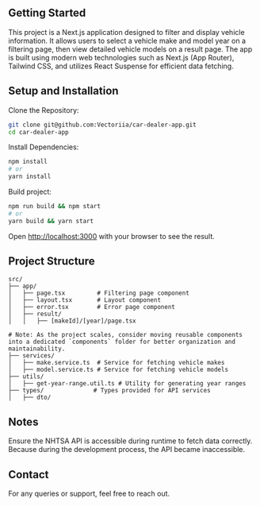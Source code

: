 
## Getting Started

This project is a Next.js application designed to filter and display vehicle information. It allows users to select a vehicle make and model year on a filtering page, then view detailed vehicle models on a result page. The app is built using modern web technologies such as Next.js (App Router), Tailwind CSS, and utilizes React Suspense for efficient data fetching.

## Setup and Installation
Clone the Repository:

```bash
git clone git@github.com:Vectoriia/car-dealer-app.git
cd car-dealer-app
```

Install Dependencies:

```bash
npm install
# or
yarn install
```

Build project:

```bash
npm run build && npm start
# or
yarn build && yarn start
```

Open [http://localhost:3000](http://localhost:3000) with your browser to see the result.

## Project Structure

```
src/
├── app/
│   ├── page.tsx         # Filtering page component
│   ├── layout.tsx       # Layout component
│   ├── error.tsx        # Error page component
│   ├── result/
│   │   ├── [makeId]/[year]/page.tsx

# Note: As the project scales, consider moving reusable components into a dedicated `components` folder for better organization and maintainability.  
├── services/
│   ├── make.service.ts  # Service for fetching vehicle makes
│   ├── model.service.ts # Service for fetching vehicle models
├── utils/
│   ├── get-year-range.util.ts # Utility for generating year ranges
├── types/              # Types provided for API services
│   ├── dto/
```

## Notes

Ensure the NHTSA API is accessible during runtime to fetch data correctly. Because during the development process, the API became inaccessible.

## Contact

For any queries or support, feel free to reach out.